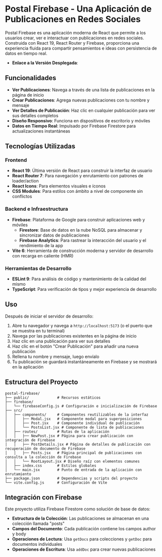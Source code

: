 # Postal Firebase - Una Aplicación de Publicaciones en Redes Sociales

Postal Firebase es una aplicación moderna de React que permite a los usuarios crear, ver e interactuar con publicaciones en redes sociales. Construida con React 19, React Router y Firebase, proporciona una experiencia fluida para compartir pensamientos e ideas con persistencia de datos en tiempo real.
- **Enlace a la Versión Desplegada**:

## Funcionalidades

- **Ver Publicaciones**: Navega a través de una lista de publicaciones en la página de inicio
- **Crear Publicaciones**: Agrega nuevas publicaciones con tu nombre y mensaje
- **Ver Detalles de Publicación**: Haz clic en cualquier publicación para ver sus detalles completos
- **Diseño Responsivo**: Funciona en dispositivos de escritorio y móviles
- **Datos en Tiempo Real**: Impulsado por Firebase Firestore para actualizaciones instantáneas

## Tecnologías Utilizadas

### Frontend
- **React 19**: Última versión de React para construir la interfaz de usuario
- **React Router 7**: Para navegación y enrutamiento con patrones de loader/action
- **React Icons**: Para elementos visuales e íconos
- **CSS Modules**: Para estilos con ámbito a nivel de componente sin conflictos

### Backend e Infraestructura
- **Firebase**: Plataforma de Google para construir aplicaciones web y móviles
    - **Firestore**: Base de datos en la nube NoSQL para almacenar y sincronizar datos de publicaciones
    - **Firebase Analytics**: Para rastrear la interacción del usuario y el rendimiento de la app
- **Vite 6**: Herramienta de construcción moderna y servidor de desarrollo con recarga en caliente (HMR)

### Herramientas de Desarrollo
- **ESLint 9**: Para análisis de código y mantenimiento de la calidad del mismo
- **TypeScript**: Para verificación de tipos y mejor experiencia de desarrollo

## Uso

Después de iniciar el servidor de desarrollo:

1. Abre tu navegador y navega a `http://localhost:5173` (o el puerto que se muestra en tu terminal)
2. Navega por las publicaciones existentes en la página de inicio
3. Haz clic en una publicación para ver sus detalles
4. Haz clic en el botón "Crear Publicación" para añadir una nueva publicación
5. Rellena tu nombre y mensaje, luego envíalo
6. Tu publicación se guardará instantáneamente en Firebase y se mostrará en la aplicación

## Estructura del Proyecto

```
postal-firebase/
├── public/             # Recursos estáticos
├── firebase/
│   └── firebaseConfig.js # Configuración e inicialización de Firebase
├── src/
│   ├── components/     # Componentes reutilizables de la interfaz
│   │   ├── Modal.jsx   # Componente modal para superposiciones
│   │   ├── Post.jsx    # Componente individual de publicación
│   │   └── PostsList.jsx # Componente de lista de publicaciones
│   ├── routes/         # Rutas de la aplicación
│   │   ├── NewPost.jsx # Página para crear publicación con integración de Firebase
│   │   ├── PostDetails.jsx # Página de detalles de publicación con recuperación de documento de Firebase
│   │   ├── Posts.jsx   # Página principal de publicaciones con consulta a la colección de Firebase
│   │   └── RootLayout.jsx # Diseño raíz con elementos comunes
│   ├── index.css       # Estilos globales
│   └── main.jsx        # Punto de entrada de la aplicación con enrutamiento
├── package.json        # Dependencias y scripts del proyecto
└── vite.config.js      # Configuración de Vite
```

## Integración con Firebase

Este proyecto utiliza Firebase Firestore como solución de base de datos:

- **Estructura de la Colección**: Las publicaciones se almacenan en una colección llamada "posts"
- **Campos del Documento**: Cada publicación contiene los campos author y body
- **Operaciones de Lectura**: Usa `getDocs` para colecciones y `getDoc` para documentos individuales
- **Operaciones de Escritura**: Usa `addDoc` para crear nuevas publicaciones